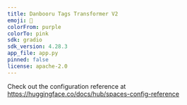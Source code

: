 ```yaml
---
title: Danbooru Tags Transformer V2
emoji: 🐢
colorFrom: purple
colorTo: pink
sdk: gradio
sdk_version: 4.28.3
app_file: app.py
pinned: false
license: apache-2.0
---
```


Check out the configuration reference at https://huggingface.co/docs/hub/spaces-config-reference
